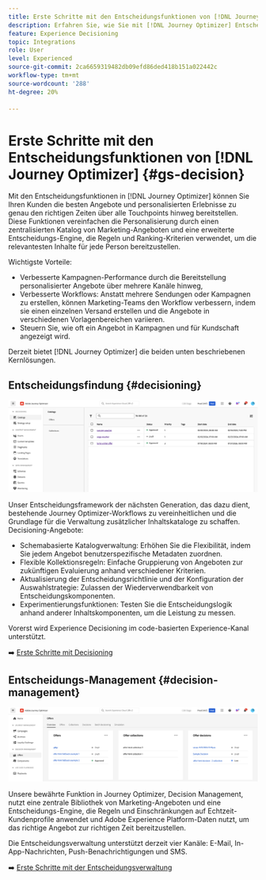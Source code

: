 ```yaml
---
title: Erste Schritte mit den Entscheidungsfunktionen von [!DNL Journey Optimizer] s
description: Erfahren Sie, wie Sie mit [!DNL Journey Optimizer] Entscheidungsfunktionen arbeiten.
feature: Experience Decisioning
topic: Integrations
role: User
level: Experienced
source-git-commit: 2ca6659319482db09efd86ded418b151a022442c
workflow-type: tm+mt
source-wordcount: '288'
ht-degree: 20%

---
```


# Erste Schritte mit den Entscheidungsfunktionen von [!DNL Journey Optimizer] {#gs-decision}

Mit den Entscheidungsfunktionen in [!DNL Journey Optimizer] können Sie Ihren Kunden die besten Angebote und personalisierten Erlebnisse zu genau den richtigen Zeiten über alle Touchpoints hinweg bereitstellen. Diese Funktionen vereinfachen die Personalisierung durch einen zentralisierten Katalog von Marketing-Angeboten und eine erweiterte Entscheidungs-Engine, die Regeln und Ranking-Kriterien verwendet, um die relevantesten Inhalte für jede Person bereitzustellen.

Wichtigste Vorteile:

* Verbesserte Kampagnen-Performance durch die Bereitstellung personalisierter Angebote über mehrere Kanäle hinweg,
* Verbesserte Workflows: Anstatt mehrere Sendungen oder Kampagnen zu erstellen, können Marketing-Teams den Workflow verbessern, indem sie einen einzelnen Versand erstellen und die Angebote in verschiedenen Vorlagenbereichen variieren.
* Steuern Sie, wie oft ein Angebot in Kampagnen und für Kundschaft angezeigt wird.

Derzeit bietet [!DNL Journey Optimizer] die beiden unten beschriebenen Kernlösungen.

## Entscheidungsfindung {#decisioning}

![](assets/gs-decisioning.png)

Unser Entscheidungsframework der nächsten Generation, das dazu dient, bestehende Journey Optimizer-Workflows zu vereinheitlichen und die Grundlage für die Verwaltung zusätzlicher Inhaltskataloge zu schaffen. Decisioning-Angebote:

* Schemabasierte Katalogverwaltung: Erhöhen Sie die Flexibilität, indem Sie jedem Angebot benutzerspezifische Metadaten zuordnen.
* Flexible Kollektionsregeln: Einfache Gruppierung von Angeboten zur zukünftigen Evaluierung anhand verschiedener Kriterien.
* Aktualisierung der Entscheidungsrichtlinie und der Konfiguration der Auswahlstrategie: Zulassen der Wiederverwendbarkeit von Entscheidungskomponenten.
* Experimentierungsfunktionen: Testen Sie die Entscheidungslogik anhand anderer Inhaltskomponenten, um die Leistung zu messen.

Vorerst wird Experience Decisioning im code-basierten Experience-Kanal unterstützt.

➡️ [Erste Schritte mit Decisioning](../experience-decisioning/gs-experience-decisioning.md)

## Entscheidungs-Management {#decision-management}

![](assets/gs-decision-management.png)

Unsere bewährte Funktion in Journey Optimizer, Decision Management, nutzt eine zentrale Bibliothek von Marketing-Angeboten und eine Entscheidungs-Engine, die Regeln und Einschränkungen auf Echtzeit-Kundenprofile anwendet und Adobe Experience Platform-Daten nutzt, um das richtige Angebot zur richtigen Zeit bereitzustellen.

Die Entscheidungsverwaltung unterstützt derzeit vier Kanäle: E-Mail, In-App-Nachrichten, Push-Benachrichtigungen und SMS.

➡️ [Erste Schritte mit der Entscheidungsverwaltung](../offers/get-started/starting-offer-decisioning.md)
